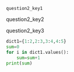 ```ngMeta
question2_key1
```
question2_key2

question2_key3


```python
dict1={1:2,2:3,3:4,4:5}
sum=0
for i in dict1.values():    
    sum=sum+1
print(sum)
```

